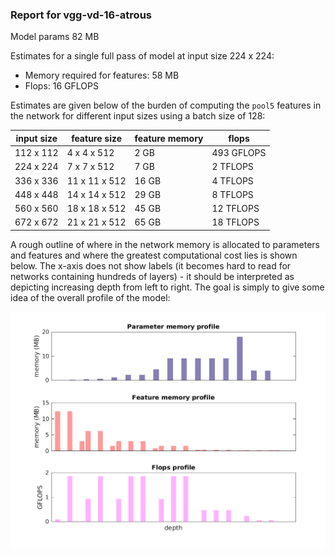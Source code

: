 ### Report for vgg-vd-16-atrous
Model params 82 MB 

Estimates for a single full pass of model at input size 224 x 224: 

* Memory required for features: 58 MB 
* Flops: 16 GFLOPS 

Estimates are given below of the burden of computing the `pool5` features in the network for different input sizes using a batch size of 128: 

| input size | feature size | feature memory | flops | 
|------------|--------------|----------------|-------| 
| 112 x 112 | 4 x 4 x 512 | 2 GB | 493 GFLOPS |
| 224 x 224 | 7 x 7 x 512 | 7 GB | 2 TFLOPS |
| 336 x 336 | 11 x 11 x 512 | 16 GB | 4 TFLOPS |
| 448 x 448 | 14 x 14 x 512 | 29 GB | 8 TFLOPS |
| 560 x 560 | 18 x 18 x 512 | 45 GB | 12 TFLOPS |
| 672 x 672 | 21 x 21 x 512 | 65 GB | 18 TFLOPS |

A rough outline of where in the network memory is allocated to parameters and features and where the greatest computational cost lies is shown below.  The x-axis does not show labels (it becomes hard to read for networks containing hundreds of layers) - it should be interpreted as depicting increasing depth from left to right.  The goal is simply to give some idea of the overall profile of the model: 

![vgg-vd-16-atrous profile](figs/vgg-vd-16-atrous.png)
